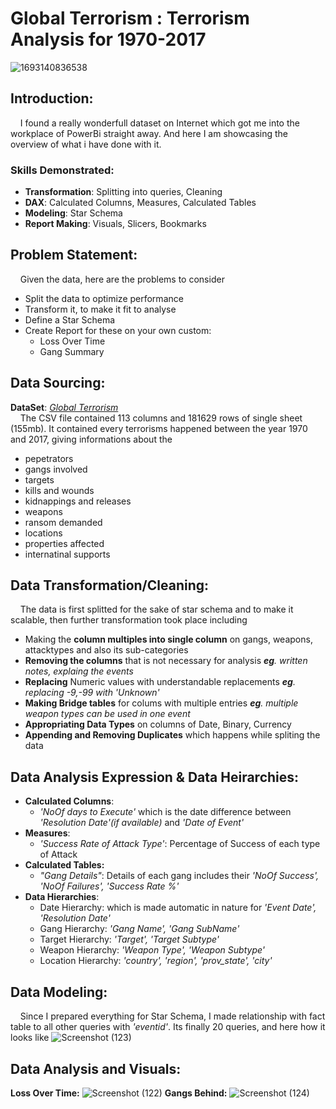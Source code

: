 # **Global Terrorism :** Terrorism Analysis for 1970-2017
![1693140836538](https://github.com/user-attachments/assets/d9046d4d-c6cf-44e2-91e1-fdab0ae897a8)
## Introduction:
&nbsp;&nbsp;&nbsp;&nbsp;I found a really wonderfull dataset on Internet which got me into the workplace of PowerBi straight away. And here I am showcasing the overview of what i have done with it.
### Skills Demonstrated:
* **Transformation**: Splitting into queries, Cleaning
* **DAX**: Calculated Columns, Measures, Calculated Tables
* **Modeling**: Star Schema
* **Report Making**: Visuals, Slicers, Bookmarks
## Problem Statement:
&nbsp;&nbsp;&nbsp;&nbsp;Given the data, here are the problems to consider

* Split the data to optimize performance
* Transform it, to make it fit to analyse
* Define a Star Schema
* Create Report for these on your own custom:
  * Loss Over Time
  * Gang Summary
## Data Sourcing:
**DataSet**: [_Global Terrorism_](https://www.kaggle.com/datasets/START-UMD/gtd)<br>
&nbsp;&nbsp;&nbsp;&nbsp;The CSV file contained 113 columns and 181629 rows of single sheet (155mb). It contained every terrorisms happened between the year 1970 and 2017, giving informations about the
  
  - pepetrators
  - gangs involved
  - targets
  - kills and wounds
  - kidnappings and releases
  - weapons
  - ransom demanded
  - locations
  - properties affected
  - internatinal supports
## Data Transformation/Cleaning:
&nbsp;&nbsp;&nbsp;&nbsp;The data is first splitted for the sake of star schema and to make it scalable, then further transformation took place including
* Making the **column multiples into single column** on gangs, weapons, attacktypes and also its sub-categories
* **Removing the columns** that is not necessary for analysis _**eg**. written notes, explaing the events_
* **Replacing** Numeric values with understandable replacements _**eg**. replacing -9,-99 with 'Unknown'_
* **Making Bridge tables** for colums with multiple entries _**eg**. multiple weapon types can be used in one event_
* **Appropriating Data Types** on columns of Date, Binary, Currency
* **Appending and Removing Duplicates** which happens while spliting the data
## Data Analysis Expression & Data Heirarchies:
* **Calculated Columns**:
  * _'NoOf days to Execute'_ which is the date difference between _'Resolution Date'(if available)_ and _'Date of Event'_
* **Measures**:
  * _'Success Rate of Attack Type'_: Percentage of Success of each type of Attack
* **Calculated Tables:**
  * _"Gang Details"_: Details of each gang includes their _'NoOf Success', 'NoOf Failures', 'Success Rate %'_
* **Data Hierarchies**:
  * Date Hierarchy: which is made automatic in nature for _'Event Date', 'Resolution Date'_
  * Gang Hierarchy: _'Gang Name', 'Gang SubName'_
  * Target Hierarchy: _'Target', 'Target Subtype'_
  * Weapon Hierarchy: _'Weapon Type', 'Weapon Subtype'_
  * Location Hierarchy: _'country', 'region', 'prov_state', 'city'_
## Data Modeling:
&nbsp;&nbsp;&nbsp;&nbsp;Since I prepared everything for Star Schema, I made relationship with fact table to all other queries with _'eventid'_. Its finally 20 queries, and here how it looks like
![Screenshot (123)](https://github.com/user-attachments/assets/5ca91ef6-c19b-4e73-8507-c874be866329)

## Data Analysis and Visuals:
**Loss Over Time:**
![Screenshot (122)](https://github.com/user-attachments/assets/53893094-8737-4e78-8151-15afcd69bbe2)
**Gangs Behind:**
![Screenshot (124)](https://github.com/user-attachments/assets/21084f23-790f-4420-ac5a-25f6b6ce8972)



